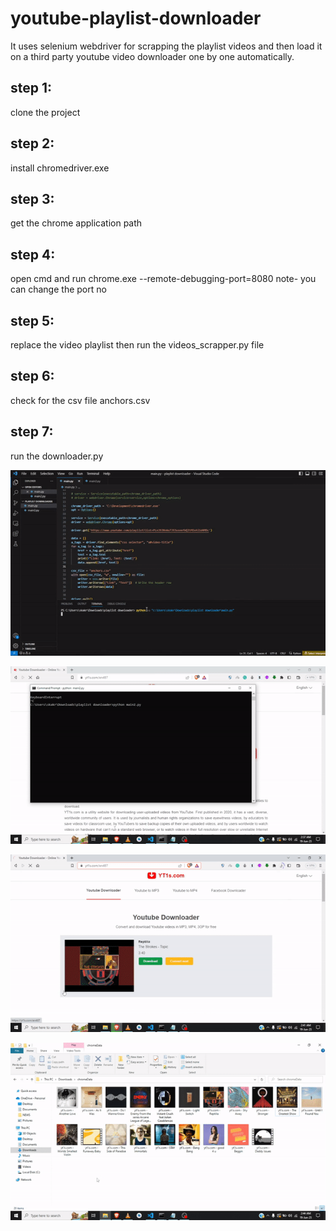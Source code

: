 # youtube-playlist-downloader
It uses selenium webdriver for scrapping the playlist videos and then load it on a third party youtube video downloader one by one automatically.

## step 1:
clone the project
## step 2: 
install chromedriver.exe
## step 3: 
get the chrome application path
## step 4: 
open cmd and run chrome.exe --remote-debugging-port=8080
note- you can change the port no
## step 5: 
replace the video playlist then run the videos_scrapper.py file
## step 6: 
check for the csv file anchors.csv
## step 7: 
run the downloader.py

<p align="center">
  <img src="screenshots/sc1.gif"/>
  </p>
<p align="center">
  <img src="screenshots/sc2.gif"/>
  </p>
 <p align="center">
  <img src="screenshots/sc3.gif"/>
  </p>
  <p align="center">
  <img src="screenshots/sc4.gif"/>
  </p>
